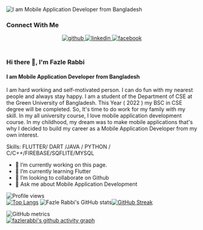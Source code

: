 ![I am  Mobile Application Developer from Bangladesh](https://media-exp1.licdn.com/dms/image/D4E16AQGlqFcTRASamw/profile-displaybackgroundimage-shrink_350_1400/0/1669915147936?e=1675296000&v=beta&t=VRbZpyE4w3Islxqa5SkTllL-3J1-sjeAnc87ge4ueAI)
<br>

### Connect With Me  
<div align="center">
<a href="https://github.com/https://github.com/fazlerabbi-shuvo" target="_blank">
<img src=https://img.shields.io/badge/github-%2324292e.svg?&style=for-the-badge&logo=github&logoColor=white alt=github style="margin-bottom: 5px;" />
</a>
<a href="https://linkedin.com/in/https://www.linkedin.com/in/fazlerabbishuvo79/" target="_blank">
<img src=https://img.shields.io/badge/linkedin-%231E77B5.svg?&style=for-the-badge&logo=linkedin&logoColor=white alt=linkedin style="margin-bottom: 5px;" />
</a>
<a href="https://www.facebook.com/https://www.facebook.com/fazlerabbi.shuvo.73932/" target="_blank">
<img src=https://img.shields.io/badge/facebook-%232E87FB.svg?&style=for-the-badge&logo=facebook&logoColor=white alt=facebook style="margin-bottom: 5px;" />
</a>  
</div>  
<br/>  

### Hi there 👋, I'm Fazle Rabbi
#### I am  Mobile Application Developer from Bangladesh

I am hard working and self-motivated person. I can do fun with my nearest people and always stay happy. 
I am a student of the Department of CSE at the Green University of Bangladesh. This Year ( 2022 ) my BSC in CSE degree will be completed. 
So, It's time to do work for my family with my skill. In my all university course, I love mobile application development course.
In my childhood, my dream was to make mobile applications that's why I decided to build my career as a Mobile Application Developer from my own interest.

Skills: FLUTTER/ DART /JAVA / PYTHON / C/C++/FIREBASE/SQFLITE/MYSQL

- 🔭 I’m currently working on this page. 
- 🌱 I’m currently learning Flutter 
- 👯 I’m looking to collaborate on Github 
- 💬 Ask me about Mobile Application Development 

![Profile views](https://gpvc.arturio.dev/fazlerabbi-shuvo)  
[![Top Langs](https://github-readme-stats.vercel.app/api/top-langs/?username=fazlerabbi-shuvo)](https://github.com/anuraghazra/github-readme-stats)
![Fazle Rabbi's GitHub stats](https://github-readme-stats.vercel.app/api?username=fazlerabbi-shuvo&show_icons=true&theme=radical)[![GitHub Streak](https://streak-stats.demolab.com/?user=fazlerabbi-shuvo&theme=dark)](https://git.io/streak-stats) 

![GitHub metrics](https://metrics.lecoq.io/fazlerabbi-shuvo)  
[![fazlerabbi's github activity graph](https://activity-graph.herokuapp.com/graph?username=fazlerabbi-shuvo&theme=github)](https://github.com/ashutosh00710/github-readme-activity-graph)

  
